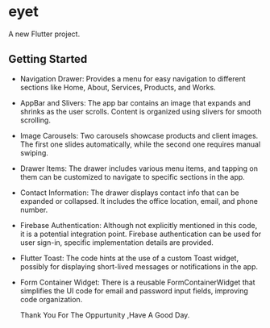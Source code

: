 # eyet

A new Flutter project.

## Getting Started

* Navigation Drawer: Provides a menu for easy navigation to different sections like Home, About, Services, Products, and Works.

* AppBar and Slivers: The app bar contains an image that expands and shrinks as the user scrolls. Content is organized using slivers for smooth scrolling.

* Image Carousels: Two carousels showcase products and client images. The first one slides automatically, while the second one requires manual swiping.

* Drawer Items: The drawer includes various menu items, and tapping on them can be customized to navigate to specific sections in the app.

* Contact Information: The drawer displays contact info that can be expanded or collapsed. It includes the office location, email, and phone number.

* Firebase Authentication: Although not explicitly mentioned in this code, it is a potential integration point. Firebase authentication can be used for user sign-in,  specific implementation details are provided.

* Flutter Toast: The code hints at the use of a custom Toast widget, possibly for displaying short-lived messages or notifications in the app.

* Form Container Widget: There is a reusable FormContainerWidget that simplifies the UI code for email and password input fields, improving code organization.
 

   Thank You For The Oppurtunity ,Have A Good Day.
